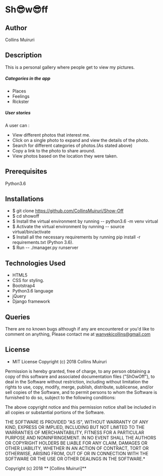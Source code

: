 # Sh:sunglasses:w:sunglasses:ff

## Author
Collins Muiruri

## Description
This is a personal gallery where people get to view my pictures.

##### Categories in the app
* Places
* Feelings
* Rickster

##### User stories
A user can :
* View different photos that interest me.
* Click on a single photo to expand and view the details of the photo.
* Search for different categories of photos.(As stated above)
* Copy a link to the photo to share around.
* View photos based on the location they were taken.

## Prerequisites
Python3.6

## Installations
* $ git clone https://github.com/CollinsMuiruri/Show-Off
* $ cd showoff
* $ Install the virtual environment by running -- python3.6 -m venv virtual
* $ Activate the virtual environment by running -- source virtual/bin/activate
* $ Install all the necessary requirements by running pip install -r requirements.txt (Python 3.6).
* $ Run -- ./manager.py runserver

## Technologies Used
* HTML5
* CSS for styling.
* Bootstrap4
* Python3.6 language
* jQuery
* Django framework

## Queries
There are no known bugs although if any are encountered or you'd like to comment on anything, Please contact me at [wanyekicollins@gmail.com](https://wanyekicollins@gmail.com)

## License
* MIT License
Copyright (c) 2018 Collins Muiruri

Permission is hereby granted, free of charge, to any person obtaining a copy of this software and associated documentation files ("ShOwOff"), to deal in the Software without restriction, including without limitation the rights to use, copy, modify, merge, publish, distribute, sublicense, and/or sell copies of the Software, and to permit persons to whom the Software is furnished to do so, subject to the following conditions:

The above copyright notice and this permission notice shall be included in all copies or substantial portions of the Software.

THE SOFTWARE IS PROVIDED "AS IS", WITHOUT WARRANTY OF ANY KIND, EXPRESS OR IMPLIED, INCLUDING BUT NOT LIMITED TO THE WARRANTIES OF MERCHANTABILITY, FITNESS FOR A PARTICULAR PURPOSE AND NONINFRINGEMENT. IN NO EVENT SHALL THE AUTHORS OR COPYRIGHT HOLDERS BE LIABLE FOR ANY CLAIM, DAMAGES OR OTHER LIABILITY, WHETHER IN AN ACTION OF CONTRACT, TORT OR OTHERWISE, ARISING FROM, OUT OF OR IN CONNECTION WITH THE SOFTWARE OR THE USE OR OTHER DEALINGS IN THE SOFTWARE.*

Copyright (c) 2018 ** [Collins Muiruri]**
